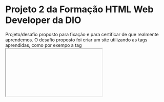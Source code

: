 # Projeto 2 da Formação HTML Web Developer da DIO

Projeto/desafio proposto para fixação e para certificar de que realmente aprendemos. O desafio proposto foi criar um site utilizando as tags aprendidas, como por exempo a tag <iframe>. Também nos foi ensinado a lidar com divs, centralizar, posicionar e o mesmo com menu.

Link para visualização do site: https://dmxta.github.io/Projeto2-Formacao-HTML/

Feito com:
 - HTML
 - CSS
 
 IDE:
  - VSCode

Resultado: 

![image](https://github.com/DMxta/Projeto2-Formacao-HTML/assets/136941005/5f37be58-550c-4fd9-9dda-74dc7ae9240d)

![image](https://github.com/DMxta/Projeto2-Formacao-HTML/assets/136941005/f3474b86-8baf-434b-b34f-60bd9b55cc94)

![image](https://github.com/DMxta/Projeto2-Formacao-HTML/assets/136941005/df14484c-df94-4800-ad8d-1972d1595e4d)

![image](https://github.com/DMxta/Projeto2-Formacao-HTML/assets/136941005/b29645fb-59ac-48cf-96d6-46ef07ad8e72)

![image](https://github.com/DMxta/Projeto2-Formacao-HTML/assets/136941005/295ad10a-af3e-4bdc-96f1-3789edff689b)

![image](https://github.com/DMxta/Projeto2-Formacao-HTML/assets/136941005/0956b7fb-6829-4887-9518-fec56f6a0e3c)

